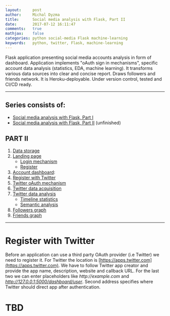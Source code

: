 ```yaml
---
layout:     post
author:     Michal Dyzma
title:      Social media analysis with Flask, Part II
date:       2017-07-12 16:11:47
comments:   true
mathjax:    false
categories: python social-media Flask machine-learning
keywords:   python, twitter, Flask, machine-learning
---
```


Flask application presenting social media accounts analysis in form of dashboard.  Application implements "oAuth sign in mechanisms", specific account data analysis (statistics, EDA, machine learning). It transforms various data sources into clear and concise report. Draws followers and friends network. It is Heroku-deployable. Under version control, tested and CI/CD ready.


-----

## Series consists of:

* [Social media analysis with Flask, Part I]({{site.url}}/2017/06/07/social-media-analysis-part-I/)
* [Social media analysis with Flask, Part II]({{site.url}}/2017/07/12/social-media-analysis-part-ii/) (unfinished)


## PART II

1. [Data storage](#data_storage)
2. [Landing page](#landing)
    * [Login mechanism](#login)
    * [Register](#register)
3. [Account dashboard](#dashboard):
4. [Register with Twitter](#tw_register)
5. [Twitter oAuth mechanism](#oauth)
6. [Twitter data acquisition](#tw_data)
7. [Twitter data analysis](#tw_analysis)
    * [Timeline statistics](#tm_stats)
    * [Semantic analysis](#tm_semantic)
8. [Followers graph](#tw_folowers)
9. [Friends graph](#tw_friends)

-----


# Register with Twitter

Before an application can use a third party OAuth provider (i.e Twitter) we need to register it. For Twitter the location is [https://apps.twitter.com](https://apps.twitter.com). We have to follow Twitter app creator and provide the app name, description, website and callback URL. For the last two we can enter placeholders like _http://example.com_ and _http://127.0.0.1:5000/dashboard/user_. Second address specifies where Twitter should direct app after authentication.

<!-- # TBD

<a name="app"></a>

# Creating Twitter Application

To get started, make sure you have a Twitter [developers account](https://apps.twitter.com/). Create new app:

![create-twitter-app][create_app]

Fill in details, using unique twitter app name and set temporary placeholder address for it. As a return address point to the localhost [http://127.0.0.1:5000/dashboard](http://127.0.0.1:5000/dashboard). This will change in production, but will suffice during development.

Press "Keys and Access Tokens". You will see your __consumer key__ and __consumer secret__ which you will need for your app later. Current app settings are not from any real app and will be removed after development is finished. Therefore I do not bother 

![app-tokens][app_tokens] -->


# TBD

<!-- Images -->

[create_app]:   /assets/07-07-2017/create_twitter_app.png
[app_tokens]:   /assets/07-07-2017/twitter_app_tokens.png